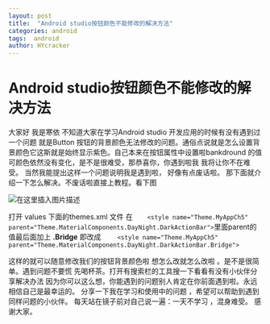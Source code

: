 ```yaml
---
layout: post
title:  "Android studio按钮颜色不能修改的解决方法"
categories: android
tags:  android
author: HYcracker
---
```

# Android studio按钮颜色不能修改的解决方法

大家好 我是寒依 
不知道大家在学习Android studio 开发应用的时候有没有遇到过一个问题
就是Button 按钮的背景颜色无法修改的问题。通俗点说就是怎么设置背景颜色它这斯就是始终显示紫色。自己本来在按钮属性中设置啦bankdround 的值可颜色依然没有变化，是不是很难受，那恭喜你，你遇到啦我 我将让你不在难受。
当然我能提出这样一个问题说明我是遇到啦， 好像有点废话啦。
那下面就介绍一下怎么解决。不废话啦直接上教程。看下图

![在这里插入图片描述](https://img-blog.csdnimg.cn/2d5c7537a6424d3ca7f1022974152737.png?x-oss-process=image/watermark,type_d3F5LXplbmhlaQ,shadow_50,text_Q1NETiBA5a-S5L6d56eR5oqA,size_20,color_FFFFFF,t_70,g_se,x_16)






打开 values 下面的themes.xml  文件  在`    <style name="Theme.MyAppCh5" parent="Theme.MaterialComponents.DayNight.DarkActionBar">`里面parent的值最后面加上     **.Bridge**
即改成
`    <style name="Theme.MyAppCh5" parent="Theme.MaterialComponents.DayNight.DarkActionBar.Bridge">`

这样的就可以随意修改我们的按钮背景颜色啦 想怎么改就怎么改啦 。是不是很简单。遇到问题不要慌 先喝杯茶。打开有搜索栏的工具搜一下看看有没有小伙伴分享解决办法 因为你可以这么想，你能遇到的问题别人肯定在你前面遇到啦。永远相信自己是最幸运的。
分享一下我在学习和使用中的问题 ，希望可以帮助到遇到同样问题的小伙伴。
每天站在镜子前对自己说一遍：一天不学习 ，混身难受。
感谢大家。

